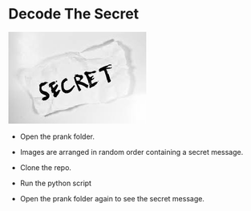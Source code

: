 # Decode The Secret 

![Secret](./secret.jpeg)

- Open the prank folder.

- Images are arranged in random order containing a secret message.

- Clone the repo.

- Run the python script 

- Open the prank folder again to see the secret message.

